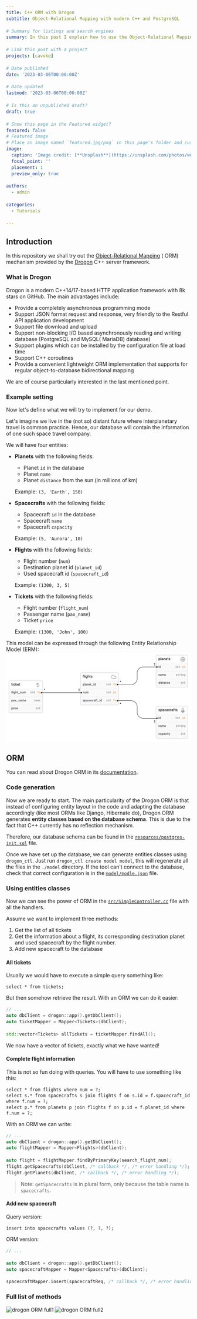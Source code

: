 ```yaml
---
title: C++ ORM with Drogon
subtitle: Object-Relational Mapping with modern C++ and PostgreSQL

# Summary for listings and search engines
summary: In this post I explain how to use the Object-Relational Mapping (ORM) mechanism provided by the Drogon C++ server framework. Drogon is a C++ framework for developing HTTP applications. It provides an ORM system that maps database tables to C++ object classes. The post shows how to set up a database schema for a space travel company with tables for planets, spacecraft, flights, and tickets as an example.

# Link this post with a project
projects: [cavoke]

# Date published
date: '2023-03-06T00:00:00Z'

# Date updated
lastmod: '2023-03-06T00:00:00Z'

# Is this an unpublished draft?
draft: true

# Show this page in the Featured widget?
featured: false
# Featured image
# Place an image named `featured.jpg/png` in this page's folder and customize its options here.
image:
  caption: 'Image credit: [**Unsplash**](https://unsplash.com/photos/woWf_VJ7dNs)'
  focal_point: ''
  placement: 1
  preview_only: true

authors:
  - admin

categories:
  - Tutorials

---
```

## Introduction

In this repository we shall try out
the [Object-Relational Mapping](https://en.wikipedia.org/wiki/Object%E2%80%93relational_mapping) (
ORM) mechanism provided by
the [Drogon](https://github.com/drogonframework/drogon) C++ server framework.

### What is Drogon

Drogon is a modern C++14/17-based HTTP application framework with 8k stars on GitHub. The main
advantages include:

* Provide a completely asynchronous programming mode
* Support JSON format request and response, very friendly to the Restful API application development
* Support file download and upload
* Support non-blocking I/O based asynchronously reading and writing database (PostgreSQL and MySQL(
  MariaDB) database)
* Support plugins which can be installed by the configuration file at load time
* Support C++ coroutines
* Provide a convenient lightweight ORM implementation that supports for regular object-to-database
  bidirectional mapping

We are of course particularly interested in the last mentioned point.

### Example setting

Now let's define what we will try to implement for our demo.

Let's imagine we live in the (not so) distant future where interplanetary travel is common practice.
Hence, our database will contain the information of one such space travel company.

We will have four entities:

* **Planets** with the following fields:
  * Planet `id` in the database
  * Planet `name`
  * Planet `distance` from the sun (in millions of km)

  Example: `(3, 'Earth', 150)`
* **Spacecrafts** with the following fields:
  * Spacecraft `id` in the database
  * Spacecraft `name`
  * Spacecraft `capacity`

  Example: `(5, 'Aurora', 10)`
* **Flights** with the following fields:
  * Flight number (`num`)
  * Destination planet id (`planet_id`)
  * Used spacecraft id (`spacecraft_id`)

  Example: `(1300, 3, 5)`
* **Tickets** with the following fields:
  * Flight number (`flight_num`)
  * Passenger name (`pax_name`)
  * Ticket `price`

  Example: `(1300, 'John', 100)`

This model can be expressed through the following Entity Relationship Model (ERM):
![ERM](https://github.com/waleko/demo_orm_drogon/blob/master/.github/diagram.png?raw=true)

## ORM

You can read about Drogon ORM in its [documentation](https://github.com/drogonframework/drogon/wiki/ENG-08-3-DataBase-ORM).

### Code generation

Now we are ready to start. The main particularity of the Drogon ORM is that instead of configuring
entity layout in the code and adapting the database accordingly (like most ORMs like Django,
Hibernate do), Drogon ORM generates **entity classes based on the database schema**.
This is due to the fact that C++ currently has no reflection mechanism.

Therefore, our database schema can be found in
the [`resources/postgres-init.sql`](resources/postgres-init.sql) file.

Once we have set up the database, we can generate entities classes using `drogon_ctl`. Just
run `drogon_ctl create model model`, this will regenerate all the files in the `./model` directory.
If the tool can't connect to the database, check that correct configuration is in
the [`model/modle.json`](model/model.json) file.

### Using entities classes

Now we can see the power of ORM in the [`src/SimpleController.cc`](src/SimpleController.cc) file
with all the handlers.

Assume we want to implement three methods:

1. Get the list of all tickets
2. Get the information about a flight, its corresponding destination planet and used spacecraft
   by the flight number.
3. Add new spacecraft to the database

#### All tickets
Usually we would have to execute a simple query something like:
```postgresql
select * from tickets;
```
But then somehow retrieve the result. With an ORM we can do it easier:
```c++
// ...
auto dbClient = drogon::app().getDbClient();
auto ticketMapper = Mapper<Tickets>(dbClient);

std::vector<Tickets> allTickets = ticketMapper.findAll();
```
We now have a vector of tickets, exactly what we have wanted!

#### Complete flight information

This is not so fun doing with queries. You will have to use something like this:
```postgresql
select * from flights where num = ?;
select s.* from spacecrafts s join flights f on s.id = f.spacecraft_id where f.num = ?;
select p.* from planets p join flights f on p.id = f.planet_id where f.num = ?;
```

With an ORM we can write:
```c++
// ...
auto dbClient = drogon::app().getDbClient();
auto flightMapper = Mapper<Flights>(dbClient);

auto flight = flightMapper.findByPrimaryKey(search_flight_num);
flight.getSpacecrafts(dbClient, /* callback */, /* error handling */);
flight.getPlanets(dbClient, /* callback */, /* error handling */);
```

> Note: `getSpacecrafts` is in plural form, only because the table name is `spacecrafts`.

#### Add new spacecraft
Query version:
```postgresql
insert into spacecrafts values (?, ?, ?);
```

ORM version:
```c++
// ...

auto dbClient = drogon::app().getDbClient();
auto spacecraftMapper = Mapper<Spacecrafts>(dbClient);

spacecraftMapper.insert(spacecraftReq, /* callback */, /* error handling */);
```

### Full list of methods
![drogon ORM full1](https://github.com/drogonframework/drogon/wiki/images/mapper_method1_en.png)
![drogon ORM full2](https://github.com/drogonframework/drogon/wiki/images/mapper_method2_en.png)
